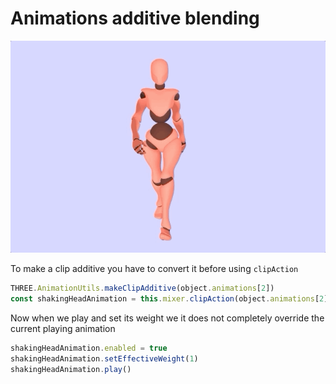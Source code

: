 # Animations additive blending
![Additive animation blending](./images/animation-walking-and-shaking-head.gif)

To make a clip additive you have to convert it before using `clipAction`

```js
THREE.AnimationUtils.makeClipAdditive(object.animations[2])
const shakingHeadAnimation = this.mixer.clipAction(object.animations[2])
```

Now when we play and set its weight we it does not completely override the current playing animation
```js
shakingHeadAnimation.enabled = true
shakingHeadAnimation.setEffectiveWeight(1)
shakingHeadAnimation.play()
```
